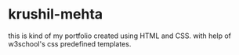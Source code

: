 # krushil-mehta
this is kind of my portfolio created using HTML and CSS.
with help of w3school's css predefined templates. 
